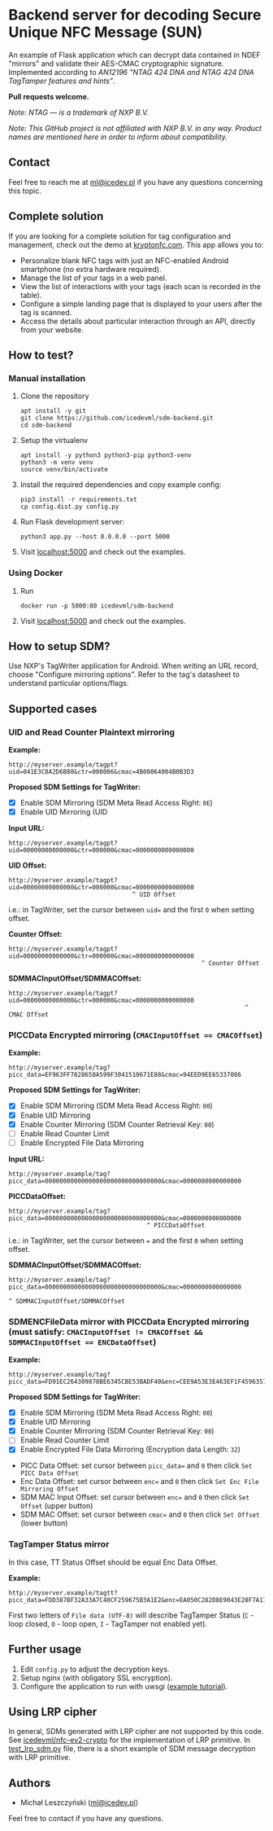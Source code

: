 # Backend server for decoding Secure Unique NFC Message (SUN)

An example of Flask application which can decrypt data contained in NDEF "mirrors" and validate their AES-CMAC cryptographic signature. Implemented according to _AN12196 "NTAG 424 DNA and NTAG 424 DNA TagTamper features and hints"_.

**Pull requests welcome.**

*Note: NTAG — is a trademark of NXP B.V.*

*Note: This GitHub project is not affiliated with NXP B.V. in any way. Product names are mentioned here in order to inform about compatibility.*

## Contact
Feel free to reach me at ml@icedev.pl if you have any questions concerning this topic.

## Complete solution
If you are looking for a complete solution for tag configuration and management, check out the demo at [kryptonfc.com](https://kryptonfc.com). This app allows you to:

* Personalize blank NFC tags with just an NFC-enabled Android smartphone (no extra hardware required).
* Manage the list of your tags in a web panel.
* View the list of interactions with your tags (each scan is recorded in the table).
* Configure a simple landing page that is displayed to your users after the tag is scanned.
* Access the details about particular interaction through an API, directly from your website.

## How to test?
### Manual installation
1. Clone the repository
   ```
   apt install -y git
   git clone https://github.com/icedevml/sdm-backend.git
   cd sdm-backend
   ```
2. Setup the virtualenv
   ```
   apt install -y python3 python3-pip python3-venv
   python3 -m venv venv
   source venv/bin/activate
   ```
3. Install the required dependencies and copy example config:
   ```
   pip3 install -r requirements.txt
   cp config.dist.py config.py
   ```
4. Run Flask development server:
   ```
   python3 app.py --host 0.0.0.0 --port 5000
   ```
5. Visit [localhost:5000](http://127.0.0.1:5000/) and check out the examples.

### Using Docker
1. Run
   ```
   docker run -p 5000:80 icedevml/sdm-backend
   ```
2. Visit [localhost:5000](http://127.0.0.1:5000/) and check out the examples.

## How to setup SDM?
Use NXP's TagWriter application for Android. When writing an URL record, choose "Configure mirroring options". Refer to the tag's datasheet to understand particular options/flags.

## Supported cases
### UID and Read Counter Plaintext mirroring
**Example:**
```
http://myserver.example/tagpt?uid=041E3C8A2D6B80&ctr=000006&cmac=4B00064004B0B3D3
```

**Proposed SDM Settings for TagWriter:**
* [X] Enable SDM Mirroring (SDM Meta Read Access Right: `0E`)
* [X] Enable UID Mirroring (UID

**Input URL:**
```
http://myserver.example/tagpt?uid=00000000000000&ctr=000000&cmac=0000000000000000
```

**UID Offset:**
```
http://myserver.example/tagpt?uid=00000000000000&ctr=000000&cmac=0000000000000000
                                  ^ UID Offset
```

i.e.: in TagWriter, set the cursor between `uid=` and the first `0` when setting offset.

**Counter Offset:**
```
http://myserver.example/tagpt?uid=00000000000000&ctr=000000&cmac=0000000000000000
                                                     ^ Counter Offset
```

**SDMMACInputOffset/SDMMACOffset:**
```
http://myserver.example/tagpt?uid=00000000000000&ctr=000000&cmac=0000000000000000
                                                                 ^ CMAC Offset
```

### PICCData Encrypted mirroring (`CMACInputOffset == CMACOffset`)
**Example:**
```
http://myserver.example/tag?picc_data=EF963FF7828658A599F3041510671E88&cmac=94EED9EE65337086
```
  
**Proposed SDM Settings for TagWriter:**
* [X] Enable SDM Mirroring (SDM Meta Read Access Right: `00`)
* [X] Enable UID Mirroring
* [X] Enable Counter Mirroring (SDM Counter Retrieval Key: `00`)
* [ ] Enable Read Counter Limit
* [ ] Enable Encrypted File Data Mirroring

**Input URL:**
```
http://myserver.example/tag?picc_data=00000000000000000000000000000000&cmac=0000000000000000
```

**PICCDataOffset:**
```
http://myserver.example/tag?picc_data=00000000000000000000000000000000&cmac=0000000000000000
                                      ^ PICCDataOffset
```

i.e.: in TagWriter, set the cursor between `=` and the first `0` when setting offset.

**SDMMACInputOffset/SDMMACOffset:**
```
http://myserver.example/tag?picc_data=00000000000000000000000000000000&cmac=0000000000000000
                                                                            ^ SDMMACInputOffset/SDMMACOffset
```

### SDMENCFileData mirror with PICCData Encrypted mirroring (must satisfy: `CMACInputOffset != CMACOffset && SDMMACInputOffset == ENCDataOffset`)

**Example:**
```
http://myserver.example/tag?picc_data=FD91EC264309878BE6345CBE53BADF40&enc=CEE9A53E3E463EF1F459635736738962&cmac=ECC1E7F6C6C73BF6
```
  
**Proposed SDM Settings for TagWriter:**
* [X] Enable SDM Mirroring (SDM Meta Read Access Right: `00`)
* [X] Enable UID Mirroring
* [X] Enable Counter Mirroring (SDM Counter Retrieval Key: `00`)
* [ ] Enable Read Counter Limit
* [X] Enable Encrypted File Data Mirroring (Encryption data Length: `32`)
* PICC Data Offset: set cursor between `picc_data=` and `0` then click `Set PICC Data Offset`
* Enc Data Offset: set cursor between `enc=` and `0` then click `Set Enc File Mirroring Offset`
* SDM MAC Input Offset: set cursor between `enc=` and `0` then click `Set Offset` (upper button)
* SDM MAC Offset: set cursor between `cmac=` and `0` then click `Set Offset` (lower button)

### TagTamper Status mirror

In this case, TT Status Offset should be equal Enc Data Offset.

**Example:**
```
http://myserver.example/tagtt?picc_data=FDD387BF32A33A7C40CF259675B3A1E2&enc=EA050C282D8E9043E28F7A171464D697&cmac=758110182134ECE9
```

First two letters of `File data (UTF-8)` will describe TagTamper Status (`C` - loop closed, `O` - loop open, `I` - TagTamper not enabled yet).

## Further usage
1. Edit `config.py` to adjust the decryption keys.
2. Setup nginx (with obligatory SSL encryption).
2. Configure the application to run with uwsgi ([example tutorial](https://www.digitalocean.com/community/tutorials/how-to-serve-flask-applications-with-uswgi-and-nginx-on-ubuntu-18-04)).

## Using LRP cipher
In general, SDMs generated with LRP cipher are not supported by this code. See [icedevml/nfc-ev2-crypto](https://github.com/icedevml/nfc-ev2-crypto/blob/master/lrp.py) for the implementation of LRP primitive. In [test_lrp_sdm.py](https://github.com/icedevml/nfc-ev2-crypto/blob/master/test_lrp_sdm.py) file, there is a short example of SDM message decryption with LRP primitive.

## Authors

* Michał Leszczyński (ml@icedev.pl)

Feel free to contact if you have any questions.

